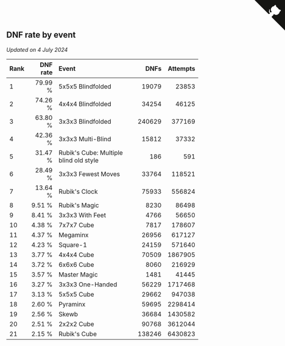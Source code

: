 ## DNF rate by event

*Updated on  4 July 2024*

| Rank | DNF rate | Event | DNFs | Attempts |
| :--- | ---: | :--- | ---: | ---: |
| 1 | 79.99 % | 5x5x5 Blindfolded | 19079 | 23853 |
| 2 | 74.26 % | 4x4x4 Blindfolded | 34254 | 46125 |
| 3 | 63.80 % | 3x3x3 Blindfolded | 240629 | 377169 |
| 4 | 42.36 % | 3x3x3 Multi-Blind | 15812 | 37332 |
| 5 | 31.47 % | Rubik's Cube: Multiple blind old style | 186 | 591 |
| 6 | 28.49 % | 3x3x3 Fewest Moves | 33764 | 118521 |
| 7 | 13.64 % | Rubik's Clock | 75933 | 556824 |
| 8 | 9.51 % | Rubik's Magic | 8230 | 86498 |
| 9 | 8.41 % | 3x3x3 With Feet | 4766 | 56650 |
| 10 | 4.38 % | 7x7x7 Cube | 7817 | 178607 |
| 11 | 4.37 % | Megaminx | 26956 | 617127 |
| 12 | 4.23 % | Square-1 | 24159 | 571640 |
| 13 | 3.77 % | 4x4x4 Cube | 70509 | 1867905 |
| 14 | 3.72 % | 6x6x6 Cube | 8060 | 216929 |
| 15 | 3.57 % | Master Magic | 1481 | 41445 |
| 16 | 3.27 % | 3x3x3 One-Handed | 56229 | 1717468 |
| 17 | 3.13 % | 5x5x5 Cube | 29662 | 947038 |
| 18 | 2.60 % | Pyraminx | 59695 | 2298414 |
| 19 | 2.56 % | Skewb | 36684 | 1430582 |
| 20 | 2.51 % | 2x2x2 Cube | 90768 | 3612044 |
| 21 | 2.15 % | Rubik's Cube | 138246 | 6430823 |


<a href="https://github.com/JustinTimeCuber/wca_statistics" class="github-corner" aria-label="View source on Github"><svg width="80" height="80" viewBox="0 0 250 250" style="fill:#151513; color:#fff; position: absolute; top: 0; border: 0; right: 0;" aria-hidden="true"><path d="M0,0 L115,115 L130,115 L142,142 L250,250 L250,0 Z"></path><path d="M128.3,109.0 C113.8,99.7 119.0,89.6 119.0,89.6 C122.0,82.7 120.5,78.6 120.5,78.6 C119.2,72.0 123.4,76.3 123.4,76.3 C127.3,80.9 125.5,87.3 125.5,87.3 C122.9,97.6 130.6,101.9 134.4,103.2" fill="currentColor" style="transform-origin: 130px 106px;" class="octo-arm"></path><path d="M115.0,115.0 C114.9,115.1 118.7,116.5 119.8,115.4 L133.7,101.6 C136.9,99.2 139.9,98.4 142.2,98.6 C133.8,88.0 127.5,74.4 143.8,58.0 C148.5,53.4 154.0,51.2 159.7,51.0 C160.3,49.4 163.2,43.6 171.4,40.1 C171.4,40.1 176.1,42.5 178.8,56.2 C183.1,58.6 187.2,61.8 190.9,65.4 C194.5,69.0 197.7,73.2 200.1,77.6 C213.8,80.2 216.3,84.9 216.3,84.9 C212.7,93.1 206.9,96.0 205.4,96.6 C205.1,102.4 203.0,107.8 198.3,112.5 C181.9,128.9 168.3,122.5 157.7,114.1 C157.9,116.9 156.7,120.9 152.7,124.9 L141.0,136.5 C139.8,137.7 141.6,141.9 141.8,141.8 Z" fill="currentColor" class="octo-body"></path></svg></a><style>.github-corner:hover .octo-arm{animation:octocat-wave 560ms ease-in-out}@keyframes octocat-wave{0%,100%{transform:rotate(0)}20%,60%{transform:rotate(-25deg)}40%,80%{transform:rotate(10deg)}}@media (max-width:500px){.github-corner:hover .octo-arm{animation:none}.github-corner .octo-arm{animation:octocat-wave 560ms ease-in-out}}</style>
